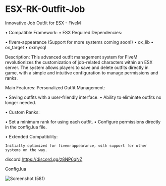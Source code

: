 # ESX-RK-Outfit-Job
Innovative Job Outfit for ESX - FiveM

• Compatible Framework: 
  • ESX
 Required Dependencies:

  • fivem-appearance (Support for more systems coming soon!)
  • ox_lib
  • ox_target
  • oxmysql

Description:
This advanced outfit management system for FiveM revolutionizes the customization of job-related characters within an ESX server.
The system allows players to save and delete outfits directly in game, with a simple and intuitive configuration to manage permissions and ranks.

Main Features:
 Personalized Outfit Management:

 • Saving outfits with a user-friendly interface.
 • Ability to eliminate outfits no longer needed.

• Custom Ranks:

   • Set a minimum rank for using each outfit.
   • Configure permissions directly in the config.lua file.

• Extended Compatibility:

    Initially optimized for fivem-appearance, with support for other systems on the way.

discord:https://discord.gg/z8NP6qNZ

Config.lua

![Screenshot (581)](https://github.com/user-attachments/assets/ed6b2141-7fd2-4438-ae53-0e1fc04a7447)
